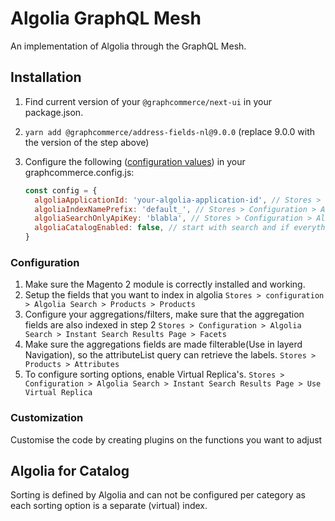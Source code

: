 # Algolia GraphQL Mesh

An implementation of Algolia through the GraphQL Mesh.

## Installation

1. Find current version of your `@graphcommerce/next-ui` in your package.json.
2. `yarn add @graphcommerce/address-fields-nl@9.0.0` (replace 9.0.0 with the
   version of the step above)
3. Configure the following ([configuration values](./Config.graphqls)) in your
   graphcommerce.config.js:

   ```js
   const config = {
     algoliaApplicationId: 'your-algolia-application-id', // Stores > Configuration > Algolia Search > Credentials and Basic Setup > Application ID
     algoliaIndexNamePrefix: 'default_', // Stores > Configuration > Algolia Search > Credentials and Basic Setup > Index name prefix
     algoliaSearchOnlyApiKey: 'blabla', // Stores > Configuration > Algolia Search > Credentials and Basic Setup > Search-only (public) API key
     algoliaCatalogEnabled: false, // start with search and if everything works as expected, you can move on to the catalog.
   }
   ```

### Configuration

1. Make sure the Magento 2 module is correctly installed and working.
2. Setup the fields that you want to index in algolia
   `Stores > configuration > Algolia Search > Products > Products`
3. Configure your aggregations/filters, make sure that the aggregation fields
   are also indexed in step 2
   `Stores > Configuration > Algolia Search > Instant Search Results Page > Facets`
4. Make sure the aggregations fields are made filterable(Use in layerd
   Navigation), so the attributeList query can retrieve the labels.
   `Stores > Products > Attributes`
5. To configure sorting options, enable Virtual Replica's.
   `Stores > Configuration > Algolia Search > Instant Search Results Page > Use Virtual Replica`

### Customization

Customise the code by creating plugins on the functions you want to adjust

## Algolia for Catalog

Sorting is defined by Algolia and can not be configured per category as each
sorting option is a separate (virtual) index.
